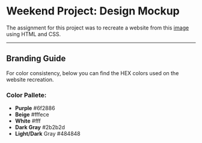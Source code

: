 # Weekend Project: Design Mockup
The assignment for this project was to recreate a website from this [image](http://dmm-static.herokuapp.com/yahoo_eisenberg.jpg) using HTML and CSS. 

--- 
## Branding Guide
For color consistency, below you can find the HEX colors used on the website recreation. 

### Color Pallete:
- __Purple__ #6f2886
- __Beige__ #fffece
- __White__ #fff
- __Dark Gray__ #2b2b2d
- __Light/Dark__ Gray #484848
